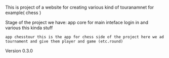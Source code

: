 This is project of a website for creating various kind of touranamnet for example( chess )
    
Stage of the project we have:
    app core for main inteface login in and various this kinda stuff
    
    app chesstour this is the app for chess side of the project here we ad tournament and give them player and game (etc.round)


Version 0.3.0